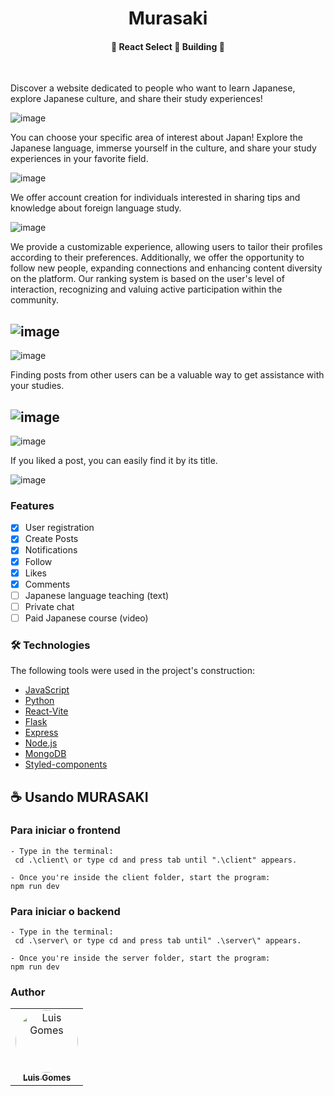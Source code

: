 <h1 align="center">Murasaki

<h4 align="center"> 
	🚧  React Select 🚀 Building  🚧
</h4></h1>
<br >

Discover a website dedicated to people who want to learn Japanese, explore Japanese culture, and share their study experiences!

![image](https://github.com/luisgomes2002/Japanese-site/assets/85139913/17a63cf0-552e-4863-ace6-826817576460)

You can choose your specific area of interest about Japan! Explore the Japanese language, immerse yourself in the culture, and share your study experiences in your favorite field.

![image](https://github.com/luisgomes2002/Japanese-site/assets/85139913/c9ac7d4d-a200-4a62-9560-54b0d25a1891)

We offer account creation for individuals interested in sharing tips and knowledge about foreign language study.

![image](https://github.com/luisgomes2002/Japanese-site/assets/85139913/9626886e-6f83-496a-94ab-138f1bc1011d)

We provide a customizable experience, allowing users to tailor their profiles according to their preferences. Additionally, we offer the opportunity to follow new people, expanding connections and enhancing content diversity on the platform. Our ranking system is based on the user's level of interaction, recognizing and valuing active participation within the community.

## ![image](https://github.com/luisgomes2002/Japanese-site/assets/85139913/6b446287-9a20-4cd4-ad58-6087a12c5b3a)

![image](https://github.com/luisgomes2002/Japanese-site/assets/85139913/af7ad272-516c-41d1-9971-ffe2ad726625)

Finding posts from other users can be a valuable way to get assistance with your studies.

## ![image](https://github.com/luisgomes2002/Japanese-site/assets/85139913/6c0c4cd0-3322-47ff-86bc-4dd5864ceb8a)

![image](https://github.com/luisgomes2002/Japanese-site/assets/85139913/2ecf5bbb-ede8-4134-997a-15dfe02050e8)

If you liked a post, you can easily find it by its title.

![image](https://github.com/luisgomes2002/Japanese-site/assets/85139913/3ca69a53-b879-4c79-9f7d-a6436227196f)

### Features

- [x] User registration
- [x] Create Posts
- [x] Notifications
- [x] Follow
- [x] Likes
- [x] Comments
- [ ] Japanese language teaching (text)
- [ ] Private chat
- [ ] Paid Japanese course (video)

### 🛠 Technologies

The following tools were used in the project's construction:

- [JavaScript](https://262.ecma-international.org/14.0/?_gl=1*gbg6y0*_ga*MzM5MTQ2NzUwLjE3MDg0ODQ2MjA.*_ga_TDCK4DWEPP*MTcwOTA5MDQ4Ny4zLjAuMTcwOTA5MDQ4Ny4wLjAuMA..)
- [Python](https://www.python.org/)
- [React-Vite](https://vitejs.dev/guide/)
- [Flask](https://flask.palletsprojects.com/en/3.0.x/)
- [Express](https://expressjs.com/pt-br/)
- [Node.js](https://nodejs.org/en/)
- [MongoDB](https://www.mongodb.com/)
- [Styled-components](https://styled-components.com/)

## ☕ Usando MURASAKI

### Para iniciar o frontend

```
- Type in the terminal:
 cd .\client\ or type cd and press tab until ".\client" appears.

- Once you're inside the client folder, start the program:
npm run dev
```

### Para iniciar o backend

```
- Type in the terminal:
 cd .\server\ or type cd and press tab until" .\server\" appears.

- Once you're inside the server folder, start the program:
npm run dev
```

### Author

<table>
  <tr>
    <td align="center"><a href="https://github.com/luisgomes2002"><img style="border-radius: 50%;" src="https://avatars.githubusercontent.com/u/85139913?s=400&u=dfb331bb748127e09f58bc7031faf0378984203e&v=4" width="100px;" alt="Luis Gomes"/><br /><sub><b>Luis Gomes</b></sub></a><br /></td>

</table>
